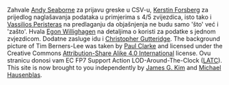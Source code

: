 Zahvale [Andy Seaborne](http://twitter.com/andyseaborne) za prijavu greske u CSV-u, [Kerstin Forsberg](http://twitter.com/kerfors) za prijedlog naglašavanja podataka u primjerima s 4/5 zvijezdica, isto tako i [Vassilios Peristeras](http://twitter.com/vassilios) na predlaganju da objašnjenja ne budu samo 'što' već i 'zašto'. Hvala [Egon Willighagen](https://twitter.com/egonwillighagen) na detaljima o koristi za podatke s jednom zvjezdicom. Dodatne zasluge idu i [Christopher Gutteridge](http://id.ecs.soton.ac.uk/person/1248). The background picture of Tim Berners-Lee was taken by [Paul Clarke](http://paulclarke.com/) and licensed under the Creative Commons [Attribution-Share Alike 4.0 International](https://creativecommons.org/licenses/by-sa/4.0/deed.en) license. Ovu stranicu donosi vam EC FP7 Support Action LOD-Around-The-Clock ([LATC](http://latc-project.eu/)). This site is now brought to you independently by [James G. Kim](http://jayg.org/) and [Michael Hausenblas](http://mhausenblas.info/).
